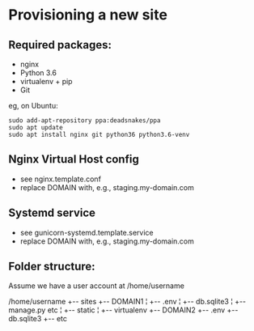 Provisioning a new site
=======================

## Required packages:

* nginx
* Python 3.6
* virtualenv + pip
* Git

eg, on Ubuntu:

    sudo add-apt-repository ppa:deadsnakes/ppa
    sudo apt update
    sudo apt install nginx git python36 python3.6-venv

## Nginx Virtual Host config

* see nginx.template.conf
* replace DOMAIN with, e.g., staging.my-domain.com

## Systemd service

* see gunicorn-systemd.template.service
* replace DOMAIN with, e.g., staging.my-domain.com

## Folder structure:

Assume we have a user account at /home/username

/home/username
+-- sites
    +-- DOMAIN1
    ¦    +-- .env
    ¦    +-- db.sqlite3
    ¦    +-- manage.py etc
    ¦    +-- static
    ¦    +-- virtualenv
    +-- DOMAIN2
         +-- .env
         +-- db.sqlite3
         +-- etc
